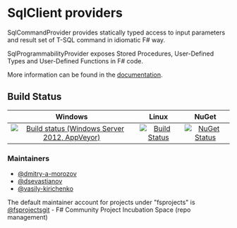 # SqlClient providers

SqlCommandProvider provides statically typed access to input parameters and result set of T-SQL command in idiomatic F# way.

SqlProgrammabilityProvider exposes Stored Procedures, User-Defined Types and User-Defined Functions in F# code.

More information can be found in the [documentation](http://fsprojects.github.io/FSharp.Data.SqlClient/).

## Build Status

| Windows | Linux | NuGet |
|:-------:|:-----:|:-----:|
|[![Build status (Windows Server 2012, AppVeyor)](https://ci.appveyor.com/api/projects/status/gxou8oe4lt5adxbq)](https://ci.appveyor.com/project/fsgit/fsharp-data-sqlclient)|[![Build Status](https://travis-ci.org/fsprojects/FSharp.Data.SqlClient.svg?branch=master)](https://travis-ci.org/fsprojects/FSharp.Data.SqlClient)|[![NuGet Status](http://img.shields.io/nuget/v/FSharp.Data.SqlClient.svg?style=flat)](https://www.nuget.org/packages/FSharp.Data.SqlClient/)|

### Maintainers

- [@dmitry-a-morozov](https://github.com/dmitry-a-morozov)
- [@dsevastianov](https://github.com/dsevastianov)
- [@vasily-kirichenko](https://github.com/vasily-kirichenko) 

The default maintainer account for projects under "fsprojects" is [@fsprojectsgit](https://github.com/fsprojectsgit) - F# Community Project Incubation Space (repo management)

